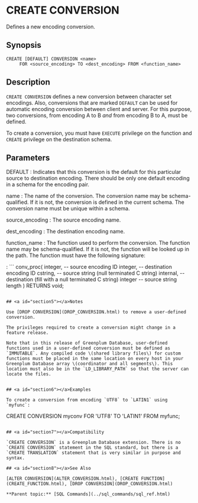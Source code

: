 # CREATE CONVERSION 

Defines a new encoding conversion.

## <a id="section2"></a>Synopsis 

``` {#sql_command_synopsis}
CREATE [DEFAULT] CONVERSION <name>
     FOR <source_encoding> TO <dest_encoding> FROM <function_name>
```

## <a id="section3"></a>Description 

`CREATE CONVERSION` defines a new conversion between character set encodings. Also, conversions that are marked `DEFAULT` can be used for automatic encoding conversion between client and server. For this purpose, two conversions, from encoding A to B *and* from encoding B to A, must be defined.

To create a conversion, you must have `EXECUTE` privilege on the function and `CREATE` privilege on the destination schema.

## <a id="section4"></a>Parameters 

DEFAULT
:   Indicates that this conversion is the default for this particular source to destination encoding. There should be only one default encoding in a schema for the encoding pair.

name
:   The name of the conversion. The conversion name may be schema-qualified. If it is not, the conversion is defined in the current schema. The conversion name must be unique within a schema.

source\_encoding
:   The source encoding name.

dest\_encoding
:   The destination encoding name.

function\_name
:   The function used to perform the conversion. The function name may be schema-qualified. If it is not, the function will be looked up in the path. The function must have the following signature:

:   ```
conv_proc(
    integer,  -- source encoding ID
    integer,  -- destination encoding ID
    cstring,  -- source string (null terminated C string)
    internal, -- destination (fill with a null terminated C string)
    integer   -- source string length
) RETURNS void;
```

## <a id="section5"></a>Notes 

Use [DROP CONVERSION](DROP_CONVERSION.html) to remove a user-defined conversion.

The privileges required to create a conversion might change in a feature release.

Note that in this release of Greenplum Database, user-defined functions used in a user-defined conversion must be defined as `IMMUTABLE`. Any compiled code \(shared library files\) for custom functions must be placed in the same location on every host in your Greenplum Database array \(coordinator and all segments\). This location must also be in the `LD_LIBRARY_PATH` so that the server can locate the files.


## <a id="section6"></a>Examples 

To create a conversion from encoding `UTF8` to `LATIN1` using `myfunc`:

```
CREATE CONVERSION myconv FOR 'UTF8' TO 'LATIN1' FROM myfunc;
```

## <a id="section7"></a>Compatibility 

`CREATE CONVERSION` is a Greenplum Database extension. There is no `CREATE CONVERSION` statement in the SQL standard, but there is a `CREATE TRANSLATION` statement that is very similar in purpose and syntax.

## <a id="section8"></a>See Also 

[ALTER CONVERSION](ALTER_CONVERSION.html), [CREATE FUNCTION](CREATE_FUNCTION.html), [DROP CONVERSION](DROP_CONVERSION.html)

**Parent topic:** [SQL Commands](../sql_commands/sql_ref.html)


